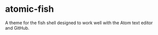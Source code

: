 # atomic-fish

A theme for the fish shell designed to work well with the Atom text editor and GitHub.
